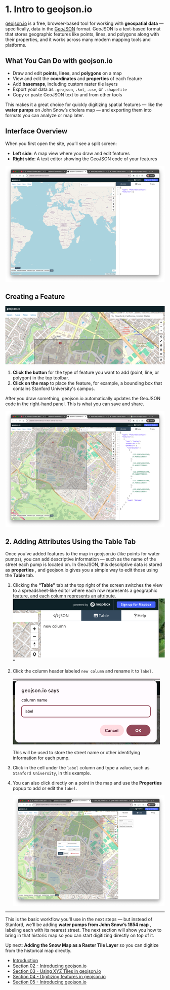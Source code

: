# 1. Intro to geojson.io

[geojson.io](https://geojson.io/) is a free, browser-based tool for working with **geospatial data** — specifically, data in the [GeoJSON](https://geojson.org/) format. GeoJSON is a text-based format that stores geographic features like points, lines, and polygons along with their properties, and it works across many modern mapping tools and platforms.

## What You Can Do with geojson.io

* Draw and edit **points**, **lines**, and **polygons** on a map
* View and edit the **coordinates** and **properties** of each feature
* Add **basemaps**, including custom raster tile layers
* Export your data as `.geojson`, `.kml`, `.csv`, or `.shapefile`
* Copy or paste GeoJSON text to and from other tools

This makes it a great choice for quickly digitizing spatial features — like the **water pumps** on John Snow’s cholera map — and exporting them into formats you can analyze or map later.

## Interface Overview

When you first open the site, you’ll see a split screen:

* **Left side**: A map view where you draw and edit features
* **Right side**: A text editor showing the GeoJSON code of your features

![](images/20250715_112545_image.png)

## Creating a Feature

![Screenshot showing the geojson.io toolbar with options for drawing point, line, and polygon features](images/20250715_112443_image.png)

1. **Click the button** for the type of feature you want to add (point, line, or polygon) in the top toolbar.
2. **Click on the map** to place the feature, for example, a bounding box that contains Stanford University's campus.

After you draw something, geojson.io automatically updates the GeoJSON code in the right-hand panel. This is what you can save and share.

![](images/20250715_112740_image.png)

## 2. Adding Attributes Using the **Table** Tab

Once you’ve added features to the map in geojson.io (like points for water pumps), you can add descriptive information — such as the name of the street each pump is located on. In GeoJSON, this descriptive data is stored as **properties** , and geojson.io gives you a simple way to edit those using the **Table** tab.

1. Clicking the **“Table”** tab at the top right of the screen switches the view to a spreadsheet-like editor where each row represents a geographic feature, and each column represents an attribute.
   ![Screenshot of the Table tab in geojson.io showing a default "new column" ready to be renamed](images/20250715_112819_image.png)*
2. Click the column header labeled `new column` and rename it to `label`.

   ![](images/20250715_113031_image.png)

   This will be used to store the street name or other identifying information for each pump.
3. Click in the cell under the `label` column and type a value, such as `Stanford University`, in this example.
4. You can also click directly on a point in the map and use the **Properties** popup to add or edit the `label`.

   ![](images/20250715_114004_image.png)

---

This is the basic workflow you'll use in the next steps — but instead of Stanford, we'll be adding **water pumps from John Snow’s 1854 map** , labeling each with its nearest street. The next section will show you how to bring in that historic map so you can start digitizing directly on top of it.

Up next: **Adding the Snow Map as a Raster Tile Layer** so you can digitize from the historical map directly.


* [Introduction](https://github.com/mapninja/Pixels2Points/blob/main/readme.md)
* [Section 02 - Introducing geojson.io](https://github.com/mapninja/Pixels2Points/blob/main/section02.md)
* [Section 03 - Using XYZ Tiles in geojson.io](https://github.com/mapninja/Pixels2Points/blob/main/section03.md)
* [Section 04 - Digitizing features in geojson.io](https://github.com/mapninja/Pixels2Points/blob/main/section04.md)
* [Section 05 - Introducing geojson.io](https://github.com/mapninja/Pixels2Points/blob/main/section05.md)
